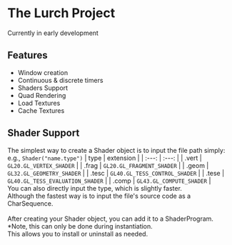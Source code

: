# The Lurch Project

Currently in early development
<br>
## Features
- Window creation
- Continuous & discrete timers
- Shaders Support
- Quad Rendering
- Load Textures
- Cache Textures


## Shader Support
The simplest way to create a Shader object is to input the file path simply: e.g., ``` Shader("name.type") ``` 
| type | extension |
| :---:  | :---: |
| .vert | ``` GL20.GL_VERTEX_SHADER ``` |
| .frag | ``` GL20.GL_FRAGMENT_SHADER ``` |
| .geom | ``` GL32.GL_GEOMETRY_SHADER ``` |
| .tesc | ``` GL40.GL_TESS_CONTROL_SHADER ``` |
| .tese | ``` GL40.GL_TESS_EVALUATION_SHADER ``` |
| .comp | ``` GL43.GL_COMPUTE_SHADER ``` |
<br>
You can also directly input the type, which is slightly faster. <br>
Although the fastest way is to input the file's source code as a CharSequence.
<br><br>
After creating your Shader object, you can add it to a ShaderProgram. 
*Note, this can only be done during instantiation. <br>
This allows you to install or uninstall as needed. <br>
